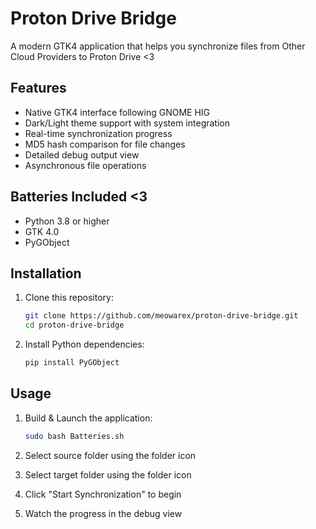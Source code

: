 # Proton Drive Bridge

A modern GTK4 application that helps you synchronize files from Other Cloud Providers to Proton Drive <3

## Features
- Native GTK4 interface following GNOME HIG
- Dark/Light theme support with system integration
- Real-time synchronization progress
- MD5 hash comparison for file changes
- Detailed debug output view
- Asynchronous file operations

## Batteries Included <3
- Python 3.8 or higher
- GTK 4.0
- PyGObject

## Installation

1. Clone this repository:
   ```bash
   git clone https://github.com/meowarex/proton-drive-bridge.git
   cd proton-drive-bridge
   ```

2. Install Python dependencies:
   ```bash
   pip install PyGObject
   ```

## Usage
1. Build & Launch the application:
   ```bash
   sudo bash Batteries.sh
   ```

2. Select source folder using the folder icon
3. Select target folder using the folder icon
4. Click "Start Synchronization" to begin
5. Watch the progress in the debug view
